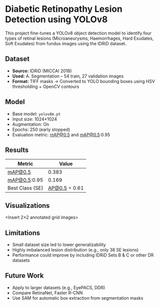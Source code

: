# Diabetic Retinopathy Lesion Detection using YOLOv8

This project fine-tunes a YOLOv8 object detection model to identify four types of retinal lesions (Microaneurysms, Haemorrhages, Hard Exudates, Soft Exudates) from fundus images using the IDRiD dataset.

## Dataset

- **Source:** IDRiD (MICCAI 2018)
- **Used:** A. Segmentation – 54 train, 27 validation images
- **Format:** TIFF masks → Converted to YOLO bounding boxes using HSV thresholding + OpenCV contours

## Model

- Base model: `yolov8m.pt`
- Input size: 1024×1024
- Augmentation: On
- Epochs: 250 (early stopped)
- Evaluation metric: mAP@0.5 and mAP@0.5:0.95

## Results

| Metric             | Value   |
|--------------------|---------|
| mAP@0.5            | 0.383   |
| mAP@0.5:0.95       | 0.169   |
| Best Class (SE)    | AP@0.5 = 0.61 |

## Visualizations

<Insert 2×2 annotated grid images>

## Limitations

- Small dataset size led to lower generalizability
- Highly imbalanced lesion distribution (e.g., only 38 SE lesions)
- Performance could improve by including IDRiD Sets B & C or other DR datasets

## Future Work

- Apply to larger datasets (e.g., EyePACS, DDR)
- Compare RetinaNet, Faster R-CNN
- Use SAM for automatic box extraction from segmentation masks
